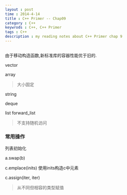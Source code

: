 ```yaml
---                                                                                
layout : post
time : 2014-4-14
title : C++ Primer -- Chap09
category : C++ 
keywrods : C++, C++ Primer
tags : C++ 
description : my reading notes about C++ Primer chap 9
---
```


## 

由于移动构造函数,新标准库的容器性能优于旧的.

vector

array
>大小固定

string

deque

list
forward_list
> 不支持随机访问

### 常用操作

列表初始化

a.swap(b)

c.emplace(inits) 使用inits构造c中元素

c.assign(iter, iter)
> 从不同但相容的类型赋值

